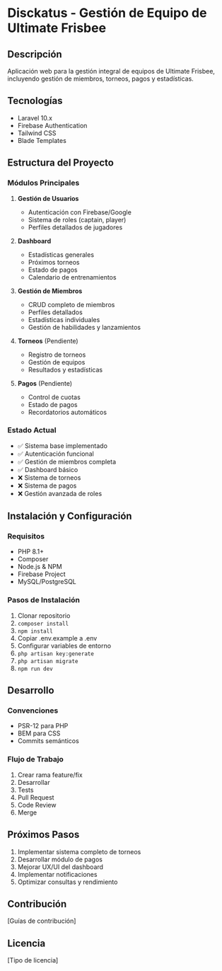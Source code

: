 # Disckatus - Gestión de Equipo de Ultimate Frisbee

## Descripción
Aplicación web para la gestión integral de equipos de Ultimate Frisbee, incluyendo gestión de miembros, torneos, pagos y estadísticas.

## Tecnologías
- Laravel 10.x
- Firebase Authentication
- Tailwind CSS
- Blade Templates

## Estructura del Proyecto

### Módulos Principales
1. **Gestión de Usuarios**
   - Autenticación con Firebase/Google
   - Sistema de roles (captain, player)
   - Perfiles detallados de jugadores

2. **Dashboard**
   - Estadísticas generales
   - Próximos torneos
   - Estado de pagos
   - Calendario de entrenamientos

3. **Gestión de Miembros**
   - CRUD completo de miembros
   - Perfiles detallados
   - Estadísticas individuales
   - Gestión de habilidades y lanzamientos

4. **Torneos** (Pendiente)
   - Registro de torneos
   - Gestión de equipos
   - Resultados y estadísticas

5. **Pagos** (Pendiente)
   - Control de cuotas
   - Estado de pagos
   - Recordatorios automáticos

### Estado Actual
- ✅ Sistema base implementado
- ✅ Autenticación funcional
- ✅ Gestión de miembros completa
- ✅ Dashboard básico
- ❌ Sistema de torneos
- ❌ Sistema de pagos
- ❌ Gestión avanzada de roles

## Instalación y Configuración

### Requisitos
- PHP 8.1+
- Composer
- Node.js & NPM
- Firebase Project
- MySQL/PostgreSQL

### Pasos de Instalación
1. Clonar repositorio
2. `composer install`
3. `npm install`
4. Copiar .env.example a .env
5. Configurar variables de entorno
6. `php artisan key:generate`
7. `php artisan migrate`
8. `npm run dev`

## Desarrollo

### Convenciones
- PSR-12 para PHP
- BEM para CSS
- Commits semánticos

### Flujo de Trabajo
1. Crear rama feature/fix
2. Desarrollar
3. Tests
4. Pull Request
5. Code Review
6. Merge

## Próximos Pasos
1. Implementar sistema completo de torneos
2. Desarrollar módulo de pagos
3. Mejorar UX/UI del dashboard
4. Implementar notificaciones
5. Optimizar consultas y rendimiento

## Contribución
[Guías de contribución]

## Licencia
[Tipo de licencia]